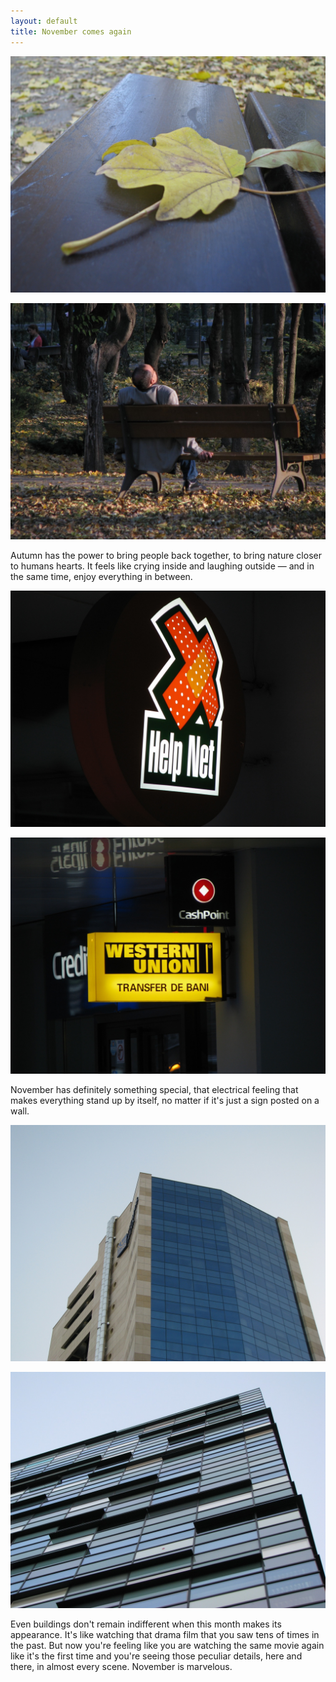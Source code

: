```yaml
---
layout: default
title: November comes again
---
```


**![Leaf](/images/november-leaf.jpg)**

**![Dreamer](/images/november-man.jpg)**

Autumn has the power to bring people back together, to bring nature closer to humans hearts. It feels like crying inside and laughing outside — and in the same time, enjoy everything in between.

**![Help Net](/images/november-help.jpg)**

**![Western Union](/images/november-western.jpg)**

November has definitely something special, that electrical feeling that makes everything stand up by itself, no matter if it's just a sign posted on a wall.

**![Piraeus Bank Bucharest](/images/november-office.jpg)**

**![Domino Steps](/images/november-glass.jpg)**

Even buildings don't remain indifferent when this month makes its appearance. It's like watching that drama film that you saw tens of times in the past. But now you're feeling like you are watching the same movie again like it's the first time and you're seeing those peculiar details, here and there, in almost every scene. November is marvelous.
